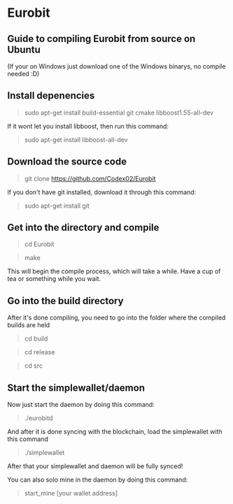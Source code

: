 # Eurobit

## Guide to compiling Eurobit from source on Ubuntu
(If your on Windows just download one of the Windows binarys, no compile needed :D)

## Install depenencies

> sudo apt-get install build-essential git cmake libboost1.55-all-dev

If it wont let you install libboost, then run this command:

> sudo apt-get install libboost-all-dev

## Download the source code

> git clone https://github.com/Codex02/Eurobit

If you don't have git installed, download it through this command:

> sudo apt-get install git

## Get into the directory and compile

> cd Eurobit

> make

This will begin the compile process, which will take a while. Have a cup of tea or something while you wait.

## Go into the build directory

After it's done compiling, you need to go into the folder where the compiled builds are held

> cd build

> cd release

>cd src

## Start the simplewallet/daemon
Now just start the daemon by doing this command:

> ./eurobitd

And after it is done syncing with the blockchain, load the simplewallet with this command

> ./simplewallet

After that your simplewallet and daemon will be fully synced! 

You can also solo mine in the daemon by doing this command: 

> start_mine [your wallet address]
